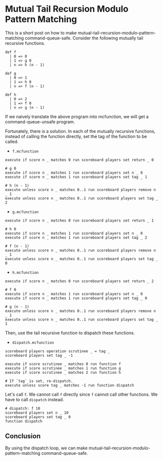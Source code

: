 # Mutual Tail Recursion Modulo Pattern Matching

This is a short post on how to make mutual-tail-recursion-modulo-pattern-matching command-queue-safe.
Consider the following mutually tail recursive functions.

```lean
def f
  | 0 => 0
  | 1 => g 0
  | n => h (n - 1)

def g
  | 0 => 1
  | 1 => h 0
  | n => f (n - 1)

def h
  | 0 => 2
  | 1 => f 0
  | n => g (n - 1)
```

If we naively translate the above program into mcfunction, we will get a command-queue-unsafe program.

Fortunately, there is a solution.
In each of the mutually recursive functions, instead of calling the function directly, set the tag of the function to be called.

- `f.mcfunction`
```mcfunction
execute if score n _ matches 0 run scoreboard players set return _ 0

# g 0
execute if score n _ matches 1 run scoreboard players set n _ 0
execute if score n _ matches 1 run scoreboard players set tag _ 1

# h (n - 1)
execute unless score n _ matches 0..1 run scoreboard players remove n _ 1
execute unless score n _ matches 0..1 run scoreboard players set tag _ 2
```
- `g.mcfunction`
```mcfunction
execute if score n _ matches 0 run scoreboard players set return _ 1

# h 0
execute if score n _ matches 1 run scoreboard players set n _ 0
execute if score n _ matches 1 run scoreboard players set tag _ 2

# f (n - 1)
execute unless score n _ matches 0..1 run scoreboard players remove n _ 1
execute unless score n _ matches 0..1 run scoreboard players set tag _ 0
```
- `h.mcfunction`
```mcfunction
execute if score n _ matches 0 run scoreboard players set return _ 2

# f 0
execute if score n _ matches 1 run scoreboard players set n _ 0
execute if score n _ matches 1 run scoreboard players set tag _ 0

# g (n - 1)
execute unless score n _ matches 0..1 run scoreboard players remove n _ 1
execute unless score n _ matches 0..1 run scoreboard players set tag _ 1
```

Then, use the tail recursive function to dispatch these functions.

- `dispatch.mcfunction`
```mcfunction
scoreboard players operation scrutinee _ = tag _
scoreboard players set tag _ -1

execute if score scrutinee _ matches 0 run function f
execute if score scrutinee _ matches 1 run function g
execute if score scrutinee _ matches 2 run function h

# If `tag` is set, re-dispatch.
execute unless score tag _ matches -1 run function dispatch
```

Let's call `f`. We cannot call `f` directly since `f` cannot call other functions. We have to call `dispatch` instead.

```mcfunction
# dispatch: f 10
scoreboard players set n _ 10
scoreboard players set tag _ 0
function dispatch
```

## Conclusion

By using the dispatch loop, we can make mutual-tail-recursion-modulo-pattern-matching command-queue-safe.
